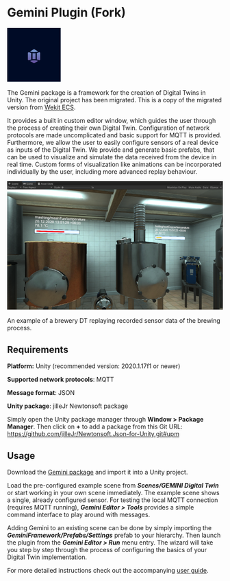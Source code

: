 # Gemini Plugin (Fork)

![](images/gemini_image.png)

The Gemini package is a framework for the creation of Digital Twins in Unity. The original project has been migrated. This is a copy of the migrated version from [Wekit ECS](https://github.com/WEKIT-ECS/GEMINI).

It provides a built in custom editor window, which guides the user through the process of creating their own Digital Twin.
Configuration of network protocols are made uncomplicated and basic support for MQTT is provided.
Furthermore, we allow the user to easily configure sensors of a real device as inputs of the Digital Twin.
We provide and generate basic prefabs, that can be used to visualize and simulate the data received from the device in real time.
Custom forms of visualization like animations can be incorporated individually by the user, including more advanced replay behaviour.


![](images/brewery_scene.png)

An example of a brewery DT replaying recorded sensor data of the brewing process.


## Requirements

**Platform:** Unity (recommended version: 2020.1.17f1 or newer)

**Supported network protocols**: MQTT

**Message format**: JSON

**Unity package**: jilleJr Newtonsoft package

Simply open the Unity package manager through **Window > Package Manager**. Then click on **+** to add a package from this Git URL: https://github.com/jilleJr/Newtonsoft.Json-for-Unity.git#upm


## Usage


Download the [Gemini package](https://github.com/ManuelPozor/Gemini/releases/download/v1.0.0/Gemini.unitypackage) and import it into a Unity project.

Load the pre-configured example scene from ***Scenes/GEMINI Digital Twin*** or start working in your own scene immediately.
The example scene shows a single, already configured sensor.
For testing the local MQTT connection (requires MQTT running), ***Gemini Editor > Tools*** provides a simple command interface to play around with messages.

Adding Gemini to an existing scene can be done by simply importing the ***GeminiFramework/Prefabs/Settings*** prefab to your hierarchy. Then launch the plugin from the ***Gemini Editor > Run*** menu entry.
The wizard will take you step by step through the process of configuring the basics of your Digital Twin implementation.

For more detailed instructions check out the accompanying [user guide](https://github.com/ManuelPozor/Gemini/files/6617349/User.Guide.pdf).
